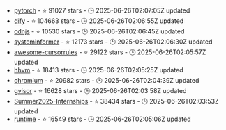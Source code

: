 - [pytorch](https://github.com/pytorch/pytorch) - ⭐ 91027 stars - 🕒 2025-06-26T02:07:05Z updated
- [dify](https://github.com/langgenius/dify) - ⭐ 104663 stars - 🕒 2025-06-26T02:06:55Z updated
- [cdnjs](https://github.com/cdnjs/cdnjs) - ⭐ 10530 stars - 🕒 2025-06-26T02:06:45Z updated
- [systeminformer](https://github.com/winsiderss/systeminformer) - ⭐ 12173 stars - 🕒 2025-06-26T02:06:30Z updated
- [awesome-cursorrules](https://github.com/PatrickJS/awesome-cursorrules) - ⭐ 29122 stars - 🕒 2025-06-26T02:05:57Z updated
- [hhvm](https://github.com/facebook/hhvm) - ⭐ 18413 stars - 🕒 2025-06-26T02:05:25Z updated
- [chromium](https://github.com/chromium/chromium) - ⭐ 20982 stars - 🕒 2025-06-26T02:04:39Z updated
- [gvisor](https://github.com/google/gvisor) - ⭐ 16628 stars - 🕒 2025-06-26T02:03:58Z updated
- [Summer2025-Internships](https://github.com/SimplifyJobs/Summer2025-Internships) - ⭐ 38434 stars - 🕒 2025-06-26T02:03:53Z updated
- [runtime](https://github.com/dotnet/runtime) - ⭐ 16549 stars - 🕒 2025-06-26T02:05:06Z updated
